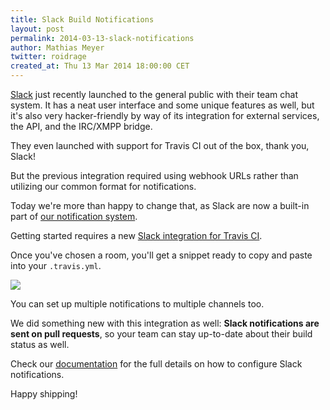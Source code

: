 ```yaml
---
title: Slack Build Notifications
layout: post
permalink: 2014-03-13-slack-notifications
author: Mathias Meyer
twitter: roidrage
created_at: Thu 13 Mar 2014 18:00:00 CET
---
```

[Slack](http://slack.com) just recently launched to the general public with
their team chat system. It has a neat user interface and some unique features as
well, but it's also very hacker-friendly by way of its integration for external
services, the API, and the IRC/XMPP bridge.

They even launched with support for Travis CI out of the box, thank you, Slack!

But the previous integration required using webhook URLs rather than utilizing
our common format for notifications.

Today we're more than happy to change that, as Slack are now a built-in part of
[our notification system](http://docs.travis-ci.com/user/notifications).

Getting started requires a new [Slack integration for Travis
CI](https://my.slack.com/services/new/travis).

Once you've chosen a room, you'll get a snippet ready to copy and paste into your
`.travis.yml`.

![](http://s3itch.paperplanes.de/Team_Integration__Travis_CI_Slack_20140313_093329_20140313_093404.jpg)

You can set up multiple notifications to multiple channels too.

We did something new with this integration as well: **Slack notifications are
sent on pull requests**, so your team can stay up-to-date about their build
status as well.

Check our
[documentation](http://docs.travis-ci.com/user/notifications/#Slack-notifications)
for the full details on how to configure Slack notifications.

Happy shipping!
